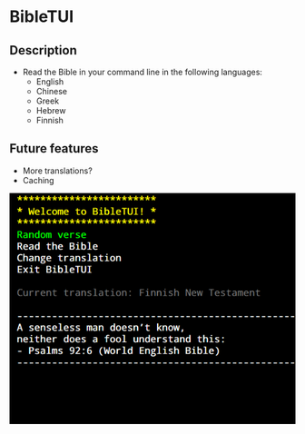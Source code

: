 # BibleTUI

## Description
- Read the Bible in your command line in the following languages:
  - English
  - Chinese
  - Greek
  - Hebrew
  - Finnish

## Future features
- More translations?
- Caching

![BibleTUI image](BibleTUI.png)